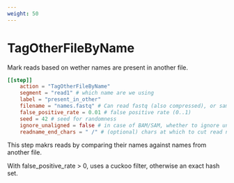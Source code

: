 ```yaml
---
weight: 50
---
```


# TagOtherFileByName

Mark reads based on wether names are present in another file.

```toml
[[step]]
    action = "TagOtherFileByName"
    segment = "read1" # which name are we using
    label = "present_in_other"
    filename = "names.fastq" # Can read fastq (also compressed), or sam/bam files
    false_positive_rate = 0.01 # false positive rate (0..1)
    seed = 42 # seed for randomness
    ignore_unaligned = false # in case of BAM/SAM, whether to ignore unaligned reads
    readname_end_chars = " /" # (optional) chars at which to cut read names before comparing. If not set, no cutting is done.

```

This step makrs reads by comparing their names against names from another file.

With false_positive_rate > 0, uses a cuckoo filter, otherwise an exact hash set.